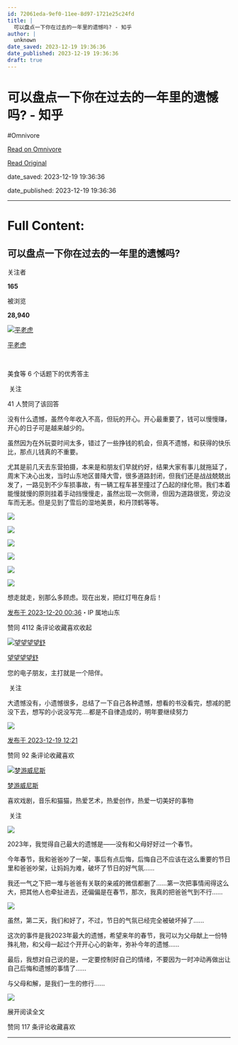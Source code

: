 ```yaml
---
id: 72061eda-9ef0-11ee-8d97-1721e25c24fd
title: |
  可以盘点一下你在过去的一年里的遗憾吗? - 知乎
author: |
  unknown
date_saved: 2023-12-19 19:36:36
date_published: 2023-12-19 19:36:36
draft: true
---
```


# 可以盘点一下你在过去的一年里的遗憾吗? - 知乎
#Omnivore

[Read on Omnivore](https://omnivore.app/me/-18c857ce3b4)

[Read Original](https://www.zhihu.com/question/635647068/answer/3331904968)

date_saved: 2023-12-19 19:36:36

date_published: 2023-12-19 19:36:36

--- 

# Full Content: 

## 可以盘点一下你在过去的一年里的遗憾吗?

关注者

**165**

被浏览

**28,940**

[![平老虎](https://proxy-prod.omnivore-image-cache.app/0x0,sbwUHTd7yEJDVKMP3mxh3qava7jjv02P2Nru7CBRfa9c/https://picx.zhimg.com/v2-74b70cb1dd87a05271ff3a2d507d775a_l.jpg?source=2c26e567)](https://www.zhihu.com/people/pinglaohu)

[平老虎](https://www.zhihu.com/people/pinglaohu)

[​](https://www.zhihu.com/question/48509984)

美食等 6 个话题下的优秀答主

​ 关注

41 人赞同了该回答

没有什么遗憾，虽然今年收入不高，但玩的开心。开心最重要了，钱可以慢慢赚，开心的日子可是越来越少的。

虽然因为在外玩耍时间太多，错过了一些挣钱的机会，但真不遗憾，和获得的快乐比，那点儿钱真的不重要。

尤其是前几天去东营拍摄，本来是和朋友们早就约好，结果大家有事儿就拖延了，周末下决心出发，当时山东地区普降大雪，很多道路封闭，但我们还是战战兢兢出发了，一路见到不少车损事故，有一辆工程车甚至撞过了凸起的绿化带。我们本着能慢就慢的原则挂着手动挡慢慢走，虽然出现一次侧滑，但因为道路很宽，旁边没车而无恙。但是见到了雪后的湿地美景，和丹顶鹤等等。

![](https://proxy-prod.omnivore-image-cache.app/1680x1258,sCGrI8LsKbDuEAsnjNDFKSZLiJYQ-1wa9S6gu07L8eLk/https://pic1.zhimg.com/50/v2-2997db4e2c31fceb7131acb0f9680540_720w.jpg?source=2c26e567)

![](https://proxy-prod.omnivore-image-cache.app/1680x1258,s6qppK4ztGR0VYhYQzr70kIcAWtjsOS_TWGlOt-Gyy-o/https://pic1.zhimg.com/50/v2-11563a0c40dfae6a180bedb3f2e61c5f_720w.jpg?source=2c26e567)

![](https://proxy-prod.omnivore-image-cache.app/1200x3506,sG9RdiQspqtc3y9PzZKUr1q0Nq5_0WWoMUoCZ18102ZY/https://picx.zhimg.com/50/v2-0eafbbb26b31ca58066b74f291c55a66_720w.jpg?source=2c26e567)

![](https://proxy-prod.omnivore-image-cache.app/1440x1920,stkGp2FFUbJ1dw81eWWUj-3JmGXMv8upCUQrTmPJF2hc/https://pic1.zhimg.com/50/v2-b160be52ff7bdf885e055c354395c949_720w.jpg?source=2c26e567)

![](https://proxy-prod.omnivore-image-cache.app/1440x1920,sIKqUPNpVnqtrXbrzInlUaJToZESV23dz8OrW3z_ruLY/https://picx.zhimg.com/50/v2-445dd47e55144b83c3a540782182540b_720w.jpg?source=2c26e567)

![](https://proxy-prod.omnivore-image-cache.app/1440x1920,sH3jC54yZMcJ8IOfboyEz3FY9mIm1DeQIjoiH-t6zCeY/https://picx.zhimg.com/50/v2-cfeb768eb507186c8420265041e3fd30_720w.jpg?source=2c26e567)

想走就走，别那么多顾虑。现在出发，把红灯甩在身后！

[发布于 2023-12-20 00:36](https://www.zhihu.com/question/635647068/answer/3331904968)・IP 属地山东

​赞同 41​​12 条评论​收藏​喜欢收起​

[![望望望望舒](https://proxy-prod.omnivore-image-cache.app/0x0,s3l6dq8Xz4L7hIFoDxWssgYV8VIkSJGLkeC-NG0RNr6c/https://pic1.zhimg.com/v2-fd8c73a92dd00ec1cd205ddc2ee7c686_l.jpg?source=1def8aca)](https://www.zhihu.com/people/wo-ai-hong-shao-rou-16)

[望望望望舒](https://www.zhihu.com/people/wo-ai-hong-shao-rou-16)

您的电子朋友，主打就是一个陪伴。

​ 关注

大遗憾没有，小遗憾很多，总结了一下自己各种遗憾，想看的书没看完，想减的肥没下去，想写的小说没写完….都是不自律造成的，明年要继续努力 

![](https://proxy-prod.omnivore-image-cache.app/1280x0,sUW_T6sfSKiBB1vXBGY7TAciJ7Ved2fHBwgaiXIxwQBI/https://pic1.zhimg.com/50/v2-1c478ff864e5dfe8cdbc6bb3edb1ffcf_720w.jpg?source=1def8aca)

[发布于 2023-12-19 12:21](https://www.zhihu.com/question/635647068/answer/3331548051)

​赞同 9​​2 条评论​收藏​喜欢

[![梦游威尼斯](https://proxy-prod.omnivore-image-cache.app/0x0,sNDRnD2sfFAPILRYwYNwWtVv39ZxpR0Dlm1JXs9CnYjk/https://pic1.zhimg.com/v2-59ee58347f1869ac94a2a4b1dc040526_l.jpg?source=1def8aca)](https://www.zhihu.com/people/wei-ni-si-shui-cheng-44)

[梦游威尼斯](https://www.zhihu.com/people/wei-ni-si-shui-cheng-44)

喜欢戏剧，音乐和猫猫，热爱艺术，热爱创作，热爱一切美好的事物

​ 关注

![](https://proxy-prod.omnivore-image-cache.app/425x435,s_Tzp2OqWdlv3WarOF2upDizkYRJD7ONUkXdiFs_9I7E/https://picx.zhimg.com/50/v2-330db7ef83f557f5ba562600f24c1a7c_720w.jpg?source=1def8aca)

2023年，我觉得自己最大的遗憾是——没有和父母好好过一个春节。

今年春节，我和爸爸吵了一架，事后有点后悔，后悔自己不应该在这么重要的节日里和爸爸吵架，让妈妈为难，破坏了节日的好气氛……

我还一气之下把一堆与爸爸有关联的亲戚的微信都删了……第一次把事情闹得这么大，把其他人也牵扯进去，还偏偏是在春节，那次，我真的把爸爸气到不行……

![](https://proxy-prod.omnivore-image-cache.app/640x0,s3zqAB90a1-qMzW-FitSoQkNB0AysmK_DSkIzaeHN5-8/https://picx.zhimg.com/50/v2-bace801bf8e1a3857c27e6ebd079bcc7_720w.jpg?source=1def8aca)

虽然，第二天，我们和好了，不过，节日的气氛已经完全被破坏掉了……

这次的事件是我2023年最大的遗憾，希望来年的春节，我可以为父母献上一份特殊礼物，和父母一起过个开开心心的新年，弥补今年的遗憾……

最后，我想对自己说的是，一定要控制好自己的情绪，不要因为一时冲动再做出让自己后悔和遗憾的事情了……

与父母和解，是我们一生的修行……

![](https://proxy-prod.omnivore-image-cache.app/1058x0,sZzZDF9j3ergEEE25HLUSadMN2vuCVHnYgKkXgaoe01c/https://pica.zhimg.com/50/v2-b22954ef926befaca68039f628b4cfe2_720w.jpg?source=1def8aca)

展开阅读全文​

​赞同 11​​7 条评论​收藏​喜欢

---

